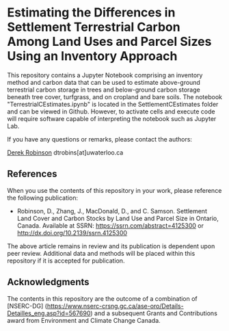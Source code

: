 # Estimating the Differences in Settlement Terrestrial Carbon Among Land Uses and Parcel Sizes Using an Inventory Approach

This repository contains a Jupyter Notebook comprising an inventory method and carbon data that can be used to estimate above-ground terrestrial carbon storage in trees and below-ground carbon storage beneath tree cover, turfgrass, and on cropland and bare soils. The notebook "TerrestrialCEstimates.ipynb" is located in the SettlementCEstimates folder and can be viewed in Github. However, to activate cells and execute code will require software capable of interpreting the notebook such as Jupyter Lab.

If you have any questions or remarks, please contact the authors:

[Derek Robinson](https://uwaterloo.ca/geography-environmental-management/people-profiles/derek-t-robinson)
dtrobins[at]uwaterloo.ca

## References

When you use the contents of this repository in your work, please reference the following 
publication:

- Robinson, D., Zhang, J., MacDonald, D., and C. Samson. Settlement Land Cover and Carbon 
Stocks by Land Use and Parcel Size in Ontario, Canada. 
Available at SSRN: https://ssrn.com/abstract=4125300 or http://dx.doi.org/10.2139/ssrn.4125300

The above article remains in review and its publication is dependent upon peer review. Additional data and methods will be placed within this repository if it is accepted for publication.

## Acknowledgments

The contents in this repository are the outcome of a combination of [NSERC-DG] (https://www.nserc-crsng.gc.ca/ase-oro/Details-Detailles_eng.asp?id=567690) and a subsequent Grants and Contributions award from Environment and Climate Change Canada.
